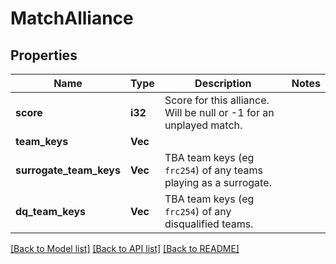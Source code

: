 # MatchAlliance

## Properties

Name | Type | Description | Notes
------------ | ------------- | ------------- | -------------
**score** | **i32** | Score for this alliance. Will be null or -1 for an unplayed match. | 
**team_keys** | **Vec<String>** |  | 
**surrogate_team_keys** | **Vec<String>** | TBA team keys (eg `frc254`) of any teams playing as a surrogate. | 
**dq_team_keys** | **Vec<String>** | TBA team keys (eg `frc254`) of any disqualified teams. | 

[[Back to Model list]](../README.md#documentation-for-models) [[Back to API list]](../README.md#documentation-for-api-endpoints) [[Back to README]](../README.md)


